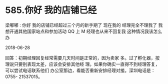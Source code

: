 # 585.你好 我的店铺已经

梁嘟嘟 : 你好 我的店铺已经超过三个月的新手期了 现在我的 经理完全不理我了 我想开通其他国家站点和参加活动 QQ 上 M 经理也从来不回复我 这种情况我该怎么办

2018-06-28

回答：初期经理回复经常需要几天时间是正常的，因为卖家 多。过了孵化器，按理说只要别表现太差，应该会安排其他经 理。如果你确实一直得不到经理答复，可以尝试电话联系他们 办公室那边，看能否重新安排经理对接。深圳电话是：0755- 21537015。